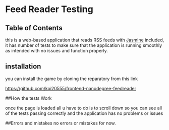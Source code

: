 # Feed Reader Testing


## Table of Contents

this is a web-based application that reads RSS feeds with [Jasmine](http://jasmine.github.io/) included, it has number of tests
to make sure that the application is running smoothly as intended with no issues and function properly.

## installation

you can install the game by cloning the reparatory from this link

https://github.com/koi20555/frontend-nanodegree-feedreader

##How the tests Work

once the page is loaded all u have to do is to scroll down so you can see all of the tests passing correctly and the application
has no problems or issues

##Errors and mistakes
no errors or mistakes for now.
